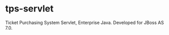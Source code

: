 tps-servlet
===========

Ticket Purchasing System Servlet, Enterprise Java.  Developed for JBoss AS 7.0.